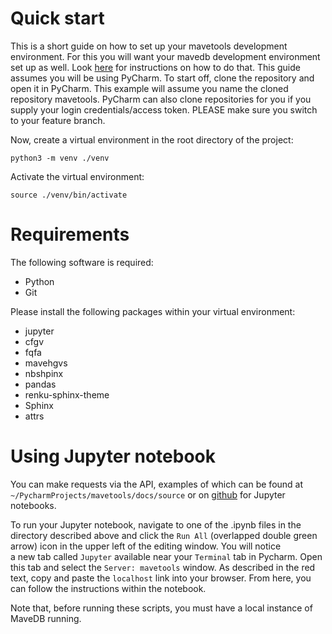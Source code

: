 # Quick start

This is a short guide on how to set up your mavetools development environment. For this you will want your mavedb
development environment set up as well. Look [here](https://github.com/VariantEffect/mavedb/blob/main/DEVELOPERS.md) for 
instructions on how to do that. This guide assumes you will be using PyCharm. To start off, clone the repository and 
open it in PyCharm. This example will assume you name the cloned repository mavetools. PyCharm can also clone 
repositories for you if you supply your login credentials/access token. PLEASE make sure you switch to your feature 
branch.

Now, create a virtual environment in the root directory of the project:

```shell
python3 -m venv ./venv
```

Activate the virtual environment:

```shell
source ./venv/bin/activate
```

# Requirements

The following software is required:

- Python
- Git

Please install the following packages within your virtual environment:

- jupyter
- cfgv
- fqfa
- mavehgvs
- nbshpinx
- pandas
- renku-sphinx-theme
- Sphinx
- attrs

# Using Jupyter notebook

You can make requests via the API, examples of which can be found at 
`~/PycharmProjects/mavetools/docs/source` or on
[github](https://github.com/VariantEffect/mavetools/tree/two_tools/docs/source) for Jupyter notebooks.

To run your Jupyter notebook, navigate to one of the .ipynb files in the directory described above and click 
the `Run All` (overlapped double green arrow) icon in the upper left of the editing window. You will notice  
a new tab called `Jupyter` available near your `Terminal` tab in Pycharm. Open this tab and select 
the `Server: mavetools` window. As described in the red text, copy and paste the `localhost` link into your browser. 
From here, you can follow the instructions within the notebook.

Note that, before running these scripts, you must have a local instance of MaveDB running.  